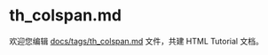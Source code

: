 th_colspan.md
===

欢迎您编辑 <a target="__blank" href="https://github.com/jaywcjlove/html-tutorial/blob/main/docs/tags/th_colspan.md">docs/tags/th_colspan.md</a> 文件，共建 HTML Tutorial 文档。